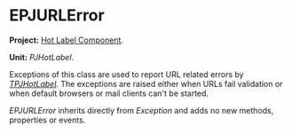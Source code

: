 <a href='Hidden comment: 
$Rev$
$Date$
'></a>

# EPJURLError #

**Project:** [Hot Label Component](HotLabelComponent.md).

**Unit:** _PJHotLabel_.

Exceptions of this class are used to report URL related errors by _[TPJHotLabel](TPJHotLabel.md)_. The exceptions are raised either when URLs fail validation or when default browsers or mail clients can't be started.

_EPJURLError_ inherits directly from _Exception_ and adds no new methods, properties or events.